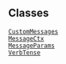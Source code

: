 ---
---
## Classes

<a href="../object/CustomMessages.html#CustomMessages"
target="main"><code>CustomMessages</code></a>  
<a href="../object/MessageCtx.html#MessageCtx"
target="main"><code>MessageCtx</code></a>  
<a href="../object/MessageParams.html#MessageParams"
target="main"><code>MessageParams</code></a>  
<a href="../object/VerbTense.html#VerbTense"
target="main"><code>VerbTense</code></a>  
